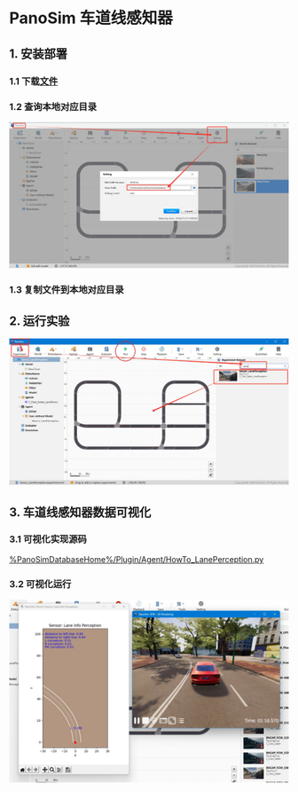 # PanoSim 车道线感知器

## 1. 安装部署

### 1.1 下载[文件](./PanoSimDatabase)

### 1.2 查询本地对应目录
![image](../../../Bus/ego/docs/images/folder.jpg)

### 1.3 复制文件到本地对应目录

## 2. 运行实验
![image](docs/images/open.jpg)


## 3. 车道线感知器数据可视化

### 3.1 可视化实现源码
[%PanoSimDatabaseHome%/Plugin/Agent/HowTo_LanePerception.py](PanoSimDatabase/Plugin/Agent/HowTo_LanePerception.py)

### 3.2 可视化运行
![image](docs/images/visualization.jpg)

